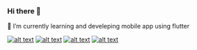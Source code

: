 ### Hi there 👋

🔭 I’m currently learning and develeping mobile app using flutter

[![alt text][1.1]][1]
[![alt text][2.1]][2]
[![alt text][5.1]][5]
[![alt text][6.1]][6]

[1.1]: http://i.imgur.com/tXSoThF.png (@theachoem)
[2.1]: http://i.imgur.com/P3YfQoD.png (@theacheng.g6)
[5.1]: http://i.imgur.com/1AGmwO3.png (@theacheom)
[6.1]: http://i.imgur.com/0o48UoR.png (@theacheng)

[1]: http://www.twitter.com/theachoem
[2]: http://www.facebook.com/theacheng.g6
[5]: https://dribbble.com/theachoem
[6]: http://www.github.com/theacheng

<!-- Grab this social icons from https://github.com/carlsednaoui/gitsocial -->

